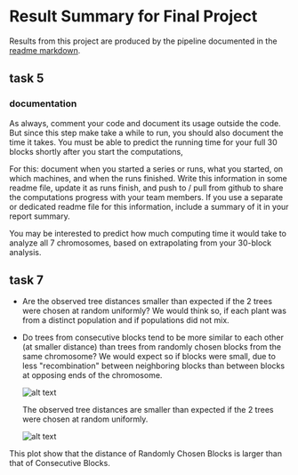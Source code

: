 # Result Summary for Final Project
Results from this project are produced by the pipeline documented in the [readme markdown](readme.md).

## task 5

### documentation

As always, comment your code and document its usage outside the code.
But since this step make take a while to run,
you should also document the time it takes. You must be able to predict
the running time for your full 30 blocks
shortly after you start the computations,

For this: document when you started a series or runs,
what you started, on which machines, and when the runs finished.
Write this information in some readme file, update it as runs finish,
and push to / pull from github to share the computations progress
with your team members.
If you use a separate or dedicated readme file for this information,
include a summary of it in your report summary.

You may be interested to predict how much computing time it
would take to analyze all 7 chromosomes,
based on extrapolating from your 30-block analysis.

## task 7
- Are the observed tree distances smaller than expected if  the 2 trees were chosen at random uniformly?  We would think so, if each plant was from a distinct population  and if populations did not mix.

- Do trees from consecutive blocks tend to be more similar to each other (at smaller distance) than trees from randomly chosen blocks   from the same chromosome?  We would expect so if blocks were small, due to less "recombination"  between neighboring blocks than between blocks at opposing ends of the chromosome.

  

  ![alt text](https://github.com/UWMadison-computingtools-2020/fp-group-7/blob/master/images/7a.png)

  
  
  The observed tree distances are smaller than expected if the 2 trees were chosen at random uniformly.
  
  
  
  ![alt text](https://github.com/UWMadison-computingtools-2020/fp-group-7/blob/master/images/7b.png)
  
  

This plot show that the distance of Randomly Chosen Blocks is larger than that of  Consecutive Blocks.